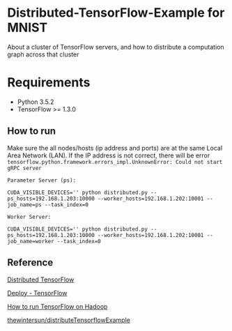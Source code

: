 # Distributed-TensorFlow-Example for MNIST
About a cluster of TensorFlow servers, and how to distribute a computation graph across that cluster

# Requirements
- Python 3.5.2
- TensorFlow >= 1.3.0

## How to run

Make sure the all nodes/hosts (ip address and ports) are at the same Local Area Network (LAN). If the IP address is not correct, there will be error `tensorflow.python.framework.errors_impl.UnknownError: Could not start gRPC server`

```
Parameter Server (ps):

CUDA_VISIBLE_DEVICES='' python distributed.py --ps_hosts=192.168.1.203:10000 --worker_hosts=192.168.1.202:10001 --job_name=ps --task_index=0

Worker Server:

CUDA_VISIBLE_DEVICES='' python distributed.py --ps_hosts=192.168.1.203:10000 --worker_hosts=192.168.1.202:10001 --job_name=worker --task_index=0
```

## Reference
[Distributed TensorFlow](https://www.tensorflow.org/versions/master/deploy/distributed)

[Deploy - TensorFlow](https://www.tensorflow.org/versions/master/deploy/)

[How to run TensorFlow on Hadoop](https://www.tensorflow.org/versions/master/deploy/hadoop)

[thewintersun/distributeTensorflowExample](https://github.com/thewintersun/distributeTensorflowExample)


